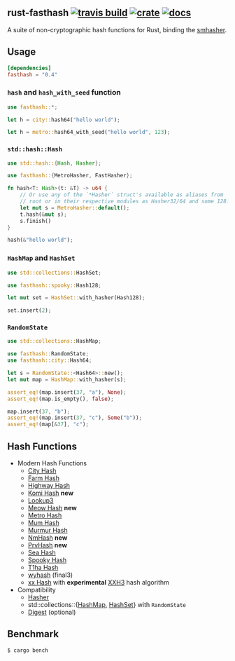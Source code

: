 ## rust-fasthash [![travis build](https://travis-ci.org/flier/rust-fasthash.svg?branch=master)](https://travis-ci.org/flier/rust-fasthash) [![crate](https://img.shields.io/crates/v/fasthash.svg)](https://crates.io/crates/fasthash) [![docs](https://docs.rs/fasthash/badge.svg)](https://docs.rs/crate/fasthash/)
A suite of non-cryptographic hash functions for Rust, binding the [smhasher](https://github.com/rurban/smhasher/).

## Usage

```toml
[dependencies]
fasthash = "0.4"
```

### `hash` and `hash_with_seed` function

```rust
use fasthash::*;

let h = city::hash64("hello world");

let h = metro::hash64_with_seed("hello world", 123);
```

### `std::hash::Hash`

```rust
use std::hash::{Hash, Hasher};

use fasthash::{MetroHasher, FastHasher};

fn hash<T: Hash>(t: &T) -> u64 {
    // Or use any of the `*Hasher` struct's available as aliases from
    // root or in their respective modules as Hasher32/64 and some 128.
    let mut s = MetroHasher::default();
    t.hash(&mut s);
    s.finish()
}

hash(&"hello world");
```

### `HashMap` and `HashSet`

```rust
use std::collections::HashSet;

use fasthash::spooky::Hash128;

let mut set = HashSet::with_hasher(Hash128);

set.insert(2);
```

### `RandomState`

```rust
use std::collections::HashMap;

use fasthash::RandomState;
use fasthash::city::Hash64;

let s = RandomState::<Hash64>::new();
let mut map = HashMap::with_hasher(s);

assert_eq!(map.insert(37, "a"), None);
assert_eq!(map.is_empty(), false);

map.insert(37, "b");
assert_eq!(map.insert(37, "c"), Some("b"));
assert_eq!(map[&37], "c");
```

## Hash Functions



- Modern Hash Functions
  - [City Hash](https://github.com/google/cityhash)
  - [Farm Hash](https://github.com/google/farmhash)
  - [Highway Hash](https://github.com/google/highwayhash)
  - [Komi Hash](https://github.com/avaneev/komihash) **new**
  - [Lookup3](https://en.wikipedia.org/wiki/Jenkins_hash_function)
  - [Meow Hash](https://github.com/cmuratori/meow_hash) **new**
  - [Metro Hash](https://github.com/jandrewrogers/MetroHash)
  - [Mum Hash](https://github.com/vnmakarov/mum-hash)
  - [Murmur Hash](https://sites.google.com/site/murmurhash/)
  - [NmHash](https://github.com/gzm55/hash-garage) **new**
  - [PrvHash](https://github.com/avaneev/prvhash) **new**
  - [Sea Hash](https://github.com/ticki/tfs/tree/master/seahash)
  - [Spooky Hash](http://burtleburtle.net/bob/hash/spooky.html)
  - [T1ha Hash](https://github.com/leo-yuriev/t1ha)
  - [wyhash](https://github.com/wangyi-fudan/wyhash) (final3)
  - [xx Hash](https://github.com/Cyan4973/xxHash) with  **experimental** [XXH3](https://github.com/Cyan4973/xxHash#new-experimental-hash-algorithm) hash algorithm
- Compatibility
  - [Hasher](https://doc.rust-lang.org/std/hash/trait.Hasher.html)
  - std::collections::{[HashMap](https://doc.rust-lang.org/std/collections/struct.HashMap.html), [HashSet](https://doc.rust-lang.org/std/collections/struct.HashSet.html)} with `RandomState`
  - [Digest](https://docs.rs/digest/0.8.1/digest/trait.Digest.html) (optional)

## Benchmark

```bash
$ cargo bench
```

